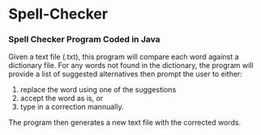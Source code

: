 # Spell-Checker
### Spell Checker Program Coded in Java

Given a text file (.txt), this program will compare each word against a dictionary file. For any words not found in the dictionary, 
the program will provide a list of suggested alternatives then prompt the user to either:
1) replace the word using one of the suggestions
2) accept the word as is, or
3) type in a correction mannually. 

The program then generates a new text file with the corrected words.
